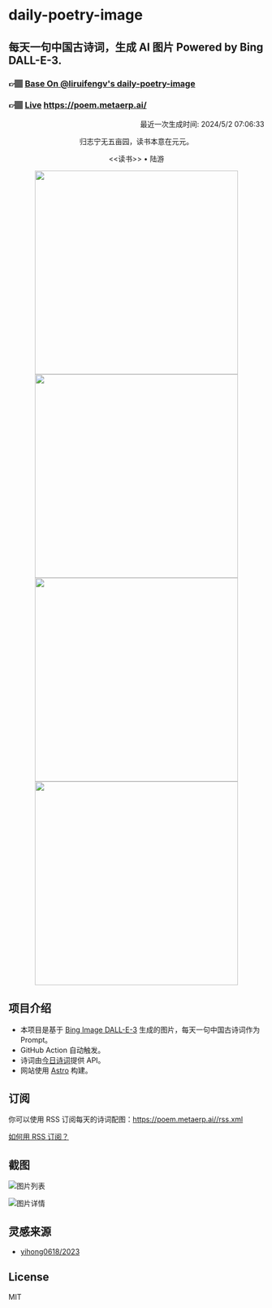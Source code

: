 
# daily-poetry-image

## 每天一句中国古诗词，生成 AI 图片 Powered by Bing DALL-E-3.

### 👉🏽 [Base On @liruifengv's daily-poetry-image](https://github.com/liruifengv/daily-poetry-image)

### 👉🏽 [Live](https://poem.metaerp.ai/) https://poem.metaerp.ai/

<p align="right">
  最近一次生成时间: 2024/5/2 07:06:33
</p>
<p align="center">
归志宁无五亩园，读书本意在元元。
</p>
<p align="center">
<<读书>> • 陆游
</p>
<p align="center">
<img src="https://tse4.mm.bing.net/th/id/OIG4.8JM.U3RC9GhFDtNvDyKf" height="400" width="400" />
<img src="https://tse3.mm.bing.net/th/id/OIG4.y4hdwmYbVioLFdKuIZHz" height="400" width="400" />
<img src="https://tse2.mm.bing.net/th/id/OIG4.ecC33mVPB60r0remANNI" height="400" width="400" />
<img src="https://tse2.mm.bing.net/th/id/OIG4.vRoJR.QEv4dmaqk3jn39" height="400" width="400" />
</p>

## 项目介绍

-   本项目是基于 [Bing Image DALL-E-3](https://www.bing.com/images/create) 生成的图片，每天一句中国古诗词作为 Prompt。
-   GitHub Action 自动触发。
-   诗词由[今日诗词](https://www.jinrishici.com/)提供 API。
-   网站使用 [Astro](https://astro.build) 构建。

## 订阅

你可以使用 RSS 订阅每天的诗词配图：https://poem.metaerp.ai//rss.xml

[如何用 RSS 订阅？](https://zhuanlan.zhihu.com/p/55026716)

## 截图

![图片列表](./screenshots/01.png)

![图片详情](./screenshots/02.png)

## 灵感来源

-   [yihong0618/2023](https://github.com/yihong0618/2023)

## License

MIT
